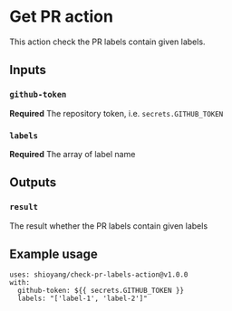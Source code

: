 # Get PR action

This action check the PR labels contain given labels.

## Inputs

### `github-token`

**Required** The repository token, i.e. `secrets.GITHUB_TOKEN`

### `labels`

**Required** The array of label name

## Outputs

### `result`

The result whether the PR labels contain given labels

## Example usage

```
uses: shioyang/check-pr-labels-action@v1.0.0
with:
  github-token: ${{ secrets.GITHUB_TOKEN }}
  labels: "['label-1', 'label-2']"
```
